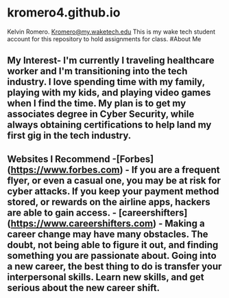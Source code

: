 # kromero4.github.io
Kelvin Romero. Kromero@my.waketech.edu
This is my wake tech student account for this repository to hold assignments for class. 
#About Me
## My Interest- I'm currently I traveling healthcare worker and I'm transitioning into the tech industry. I love spending time with my family, playing with my kids, and playing video games when I find the time. My plan is to get my associates degree in Cyber Security, while always obtaining certifications to help land my first gig in the tech industry.
## Websites I Recommend                                                                                             -[Forbes] (https://www.forbes.com) - If you are a frequent flyer, or even a casual one, you may be at risk for cyber attacks. If you keep your payment method stored, or rewards on the airline apps, hackers are able to gain access.                                                                                                 - [careershifters] (https://www.careershifters.com) - Making a career change may have many obstacles. The doubt, not being able to figure it out, and finding something you are passionate about. Going into a new career, the best thing to do is transfer your interpersonal skills. Learn new skills, and get serious about the new career shift. 
